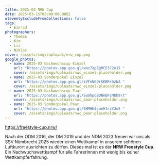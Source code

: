 ```yaml
---
title: 2025-03 NRW Cup
date: 2025-03-15T08:00:00.000Z
eleventyExcludeFromCollections: false
tags:
  - Einrad
photographers:
  - Thomas
  - Kim
  - Liz
  - Niklas
cover: /assets/imgs/uploads/nrw_cup.png
google_photos:
  - name: 2025-03 Nachwuchscup Einzel
    url: "https://photos.app.goo.gl/wnz7XpZgMCE372o17 "
    cover: /assets/imgs/uploads/nwc_einzel-placeholder.png
  - name: 2025-03 Sonderpokal Einzel
    url: "https://photos.app.goo.gl/iVFnN69rSKBRr8zNA "
    cover: /assets/imgs/uploads/nwc_einzel-placeholder.png
  - name: 2025-03 Nachwuchscup Paar
    url: "https://photos.app.goo.gl/SuUhpqBDNeQPsMbD9\t"
    cover: /assets/imgs/uploads/nwc_paar-placeholder.png
  - name: 2025-03 Sonderpokal Paar
    url: "https://photos.app.goo.gl/SHMHH4sueH1cxXJw5 "
    cover: /assets/imgs/uploads/nwc_paar-placeholder.png
---
```

<https://freestyle-cup.nrw/>

[](https://freestyle-cup.nrw/)Nach der ODM 2016, der DM 2019 und der NDM 2023 freuen wir uns als SSV 
Nümbrecht 2025 wieder einen Wettkampf in unserem schönen Luftkurort 
ausrichten zu dürfen. Dieses mal ist es der **NRW Freestyle Cup**. Ein Nachwuchswettkampf für alle FahrerInnen mit wenig bis keiner Wettkampferfahrung.
